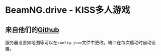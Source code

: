 # BeamNG.drive - KISS多人游戏

## 来自他们的[Github](https://github.com/TheHellBox/KISS-multiplayer)

服务器设置如地图等可以在`config.json`文件中更改。端口在每次启动时自动设置。 